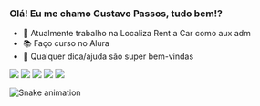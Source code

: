 ### Olá! Eu me chamo Gustavo Passos, tudo bem!?


- 🚗 Atualmente trabalho na Localiza Rent a Car como aux adm
- 📚 Faço curso no Alura
- 🤔 Qualquer dica/ajuda são super bem-vindas

<div> 
  <a href="https://instagram.com/gustavopassosgp" target="_blank"><img src="https://img.shields.io/badge/-Instagram-%23E4405F?style=for-the-badge&logo=instagram&logoColor=white" target="_blank"></a>
 	<a href="https://www.twitch.tv/rafaballerinii" target="_blank"><img src="https://img.shields.io/badge/Twitch-9146FF?style=for-the-badge&logo=twitch&logoColor=white" target="_blank"></a>
<a href="https://discord.gg/DmyUt96tTN" target="_blank"><img src="https://img.shields.io/badge/Discord-7289DA?style=for-the-badge&logo=discord&logoColor=white" target="_blank"></a>   <a href = "mailto:contatorafaballerini@gmail.com"><img src="https://img.shields.io/badge/-Gmail-%23333?style=for-the-badge&logo=gmail&logoColor=white" target="_blank"></a>
 <a href="https://www.linkedin.com/in/gustavo-passos-38450b207" target="_blank"><img src="https://img.shields.io/badge/-LinkedIn-%230077B5?style=for-the-badge&logo=linkedin&logoColor=white" target="_blank"></a> 
  
 ![Snake animation](https://github.com/gustavopassosgp/blob/output/github-contribution-grid-snake.svg) 
</div>
